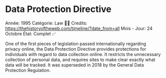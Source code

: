 # Data Protection Directive

Année: 1995
Catégorie: Law 👨‍⚖️
Credits: https://thehistoryoftheweb.com/timeline/?date_from=all
Mois - Jour: 24 Octobre
État: Complet ✅

One of the first pieces of legislation passed internationally regarding privacy online, the Data Protection Directive provides protections for individuals with regard to data collection online. It restricts the unnecessary collection of personal data, and requires sites to make clear exactly what data will be tracked. It was superseded in 2018 by the General Data Protection Regulation.